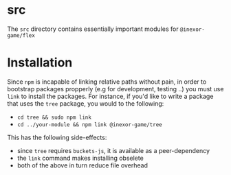 src
================

The `src` directory contains essentially important modules for `@inexor-game/flex`

# Installation
Since `npm` is incapable of linking relative paths without pain, in order to bootstrap packages propperly
(e.g for development, testing ..) you must use `link` to install the packages.
For instance, if you'd like to write a package that uses the `tree` package, you would to the following:

- `cd tree && sudo npm link`
- `cd ../your-module && npm link @inexor-game/tree`

This has the following side-effects:

- since `tree` requires `buckets-js`, it is available as a peer-dependency
- the `link` command makes installing obselete
- both of the above in turn reduce file overhead
